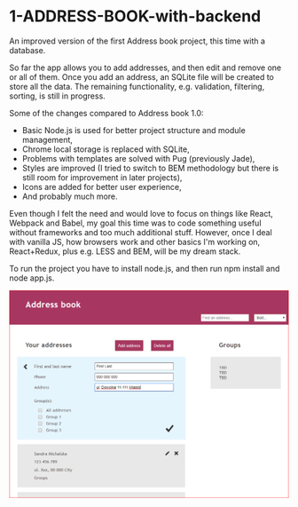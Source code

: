 # 1-ADDRESS-BOOK-with-backend

An improved version of the first Address book project, this time with a database.

So far the app allows you to add addresses, and then edit and remove one or all of them. Once you add an address, an SQLite file will be created to store all the data. The remaining functionality, e.g. validation, filtering, sorting, is still in progress.

Some of the changes compared to Address book 1.0:
- Basic Node.js is used for better project structure and module management,
- Chrome local storage is replaced with SQLite,
- Problems with templates are solved with Pug (previously Jade),
- Styles are improved (I tried to switch to BEM methodology but there is still room for improvement in later projects),
- Icons are added for better user experience,
- And probably much more.

Even though I felt the need and would love to focus on things like React, Webpack and Babel, my goal this time was to code something useful without frameworks and too much additional stuff. However, once I deal with vanilla JS, how browsers work and other basics I'm working on, React+Redux, plus e.g. LESS and BEM, will be my dream stack.

To run the project you have to install node.js, and then run npm install and node app.js.

![screen](/screen.png)